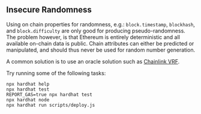 ## Insecure Randomness

Using on chain properties for randomness, e.g.: `block.timestamp`, `blockhash`, and `block.difficulty` are only good for producing pseudo-randomness. 
The problem however, is that Ethereum is entirely deterministic and all available on-chain data is public. Chain attributes can either be predicted or manipulated, and should thus never be used for random number generation.

A common solution is to use an oracle solution such as [Chainlink VRF](https://docs.chain.link/vrf/v2/introduction/).

Try running some of the following tasks:

```shell
npx hardhat help
npx hardhat test
REPORT_GAS=true npx hardhat test
npx hardhat node
npx hardhat run scripts/deploy.js
```
